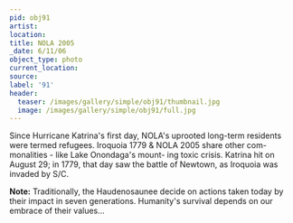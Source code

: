 ```yaml
---
pid: obj91
artist:
location:
title: NOLA 2005
_date: 6/11/06
object_type: photo
current_location:
source:
label: '91'
header:
  teaser: /images/gallery/simple/obj91/thumbnail.jpg
  image: /images/gallery/simple/obj91/full.jpg
---
```

Since Hurricane Katrina's first day, NOLA's uprooted long-term residents were termed refugees. Iroquoia 1779 & NOLA 2005 share other com- monalities - like Lake Onondaga's mount- ing toxic crisis. Katrina hit on August 29; in 1779, that day saw the battle of Newtown, as Iroquoia was invaded by S/C.

**Note:**
Traditionally, the Haudenosaunee decide on actions taken today by their impact in seven generations. Humanity's survival depends on our embrace of their values...
